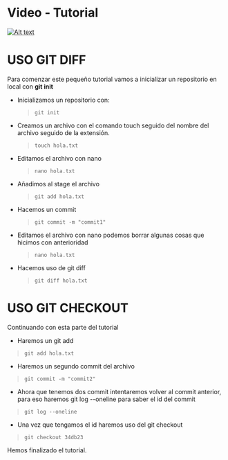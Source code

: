 
# Video - Tutorial

[![Alt text](https://img.youtube.com/vi/1hSZi3SKg9Y/0.jpg)](https://youtu.be/1hSZi3SKg9Y)

# USO GIT DIFF

Para comenzar este pequeño tutorial vamos a inicializar un repositorio en local con  **git init**

 - Inicializamos un repositorio con:
   >```git init```
 - Creamos un archivo con el comando touch seguido del nombre del archivo seguido de la extensión.
   >```touch hola.txt```

 - Editamos el archivo con nano
	  >```nano hola.txt```

 - Añadimos al stage el archivo
	>```git add hola.txt```

 - Hacemos un commit
   >```git commit -m "commit1"```

 - Editamos el archivo con nano podemos borrar algunas cosas que hicimos con anterioridad
   >```nano hola.txt```

 - Hacemos uso de git diff
	 >```git diff hola.txt```



 
# USO GIT CHECKOUT

Continuando con esta parte del tutorial
 - Haremos un git add 
  >```git add hola.txt```
 - Haremos un segundo commit del archivo
  >```git commit -m "commit2"```
 - Ahora que tenemos dos commit intentaremos volver al commit anterior, para eso haremos git log --oneline para saber el id del commit
  >```git log --oneline```

 - Una vez que tengamos el id haremos uso del git checkout
  >```git checkout 34db23```

Hemos finalizado el tutorial.


